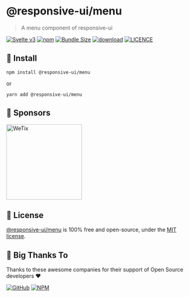 
# @responsive-ui/menu

> A menu component of responsive-ui

<p>

[![Svelte v3](https://img.shields.io/badge/svelte-v3-orange.svg)](https://svelte.dev)
[![npm](https://img.shields.io/npm/v/@responsive-ui/menu.svg)](https://www.npmjs.com/package/@responsive-ui/menu)
[![Bundle Size](https://badgen.net/bundlephobia/minzip/%40responsive-ui%2Fmenu)](https://bundlephobia.com/result?p=%40responsive-ui%2Fmenu)
[![download](https://img.shields.io/npm/dw/@responsive-ui/menu.svg)](https://www.npmjs.com/package/@responsive-ui/menu)
[![LICENCE](https://img.shields.io/github/license/wetix/responsive-ui)](https://github.com/wetix/responsive-ui/blob/main/LICENSE)

</p>

## 🔨 Install

```console
npm install @responsive-ui/menu
```

or

```console
yarn add @responsive-ui/menu
```

## 🔋 Sponsors

<img src="https://asset.wetix.my/images/logo/wetix.png" alt="WeTix" width="200px">

## 📄 License

[@responsive-ui/menu](https://github.com/wetix/responsive-ui/tree/main/components/menu) is 100% free and open-source, under the [MIT license](https://github.com/wetix/responsive-ui/blob/main/LICENSE).

## 🎉 Big Thanks To

Thanks to these awesome companies for their support of Open Source developers ❤

[![GitHub](https://jstools.dev/img/badges/github.svg)](https://github.com/open-source)
[![NPM](https://jstools.dev/img/badges/npm.svg)](https://www.npmjs.com/)
